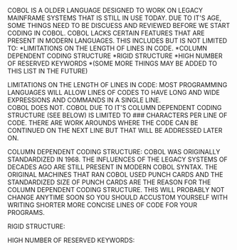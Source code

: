 COBOL IS A OLDER LANGUAGE DESIGNED TO WORK ON LEGACY MAINFRAME SYSTEMS THAT IS STILL IN USE TODAY. DUE TO IT'S AGE, SOME 
THINGS NEED TO BE DISCUESS AND REVIEWED BEFORE WE START CODING IN COBOL. COBOL LACKS CERTAIN FEATURES THAT ARE PRESENT IN 
MODERN LANGUAGES. THIS INCLUDES BUT IS NOT LIMITED TO:
  *LIMITATIONS ON THE LENGTH OF LINES IN CODE.
  *COLUMN DEPENDENT CODING STRUCTURE
  *RIGID STRUCTURE
  *HIGH NUMBER OF RESERVED KEYWORDS
  *(SOME MORE THINGS MAY BE ADDED TO THIS LIST IN THE FUTURE)

LIMITATIONS ON THE LENGTH OF LINES IN CODE:
 MOST PROGRAMMING LANGUAGES WILL ALLOW LINES OF CODES TO HAVE LONG AND WIDE EXPRESSIONS AND COMMANDS IN A SINGLE LINE.  
 COBOL DOES NOT. COBOL DUE TO IT'S COLUMN DEPENDENT CODING STRUCTURE (SEE BELOW) IS LIMITED TO ### CHARACTERS PER LINE
 OF CODE. THERE ARE WORK AROUNDS WHERE THE CODE CAN BE CONTINUED ON THE NEXT LINE BUT THAT WILL BE ADDRESSED LATER ON.

COLUMN DEPENDENT CODING STRUCTURE:
 COBOL WAS ORIGINALLY STANDARDIZED IN 1968. THE INFLUENCES OF THE LEGACY SYSTEMS OF DECADES AGO ARE STILL PRESENT IN 
 MODERN COBOL SYNTAX. THE ORIGINAL MACHINES THAT RAN COBOL USED PUNCH CARDS AND THE STANDARDIZED SIZE OF PUNCH CARDS 
 ARE THE REASON FOR THE COLUMN DEPENDENT CODING STRUCTURE. THIS WILL PROBABLY NOT CHANGE ANYTIME SOON SO YOU SHOULD 
 ACCUSTOM YOURSELF WITH WRITING SHORTER MORE CONCISE LINES OF CODE FOR YOUR PROGRAMS.

RIGID STRUCTURE:

HIGH NUMBER OF RESERVED KEYWORDS:
